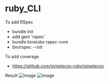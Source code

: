 # ruby_CLI

To add RSpec
- bundle init
- add gem 'rspec'
- bundle binstubs rspec-core
- bin/rspec --init

To add coverage
- https://github.com/simplecov-ruby/simplecov 

Result
![image](https://github.com/dhanavishnu13/ruby_CLI/assets/83368841/e9a26522-c505-4807-b767-a738bcf62de1)
![image](https://github.com/dhanavishnu13/ruby_CLI/assets/83368841/0b90fb22-e211-4be3-a6ad-0a94d7c7b8c6)



